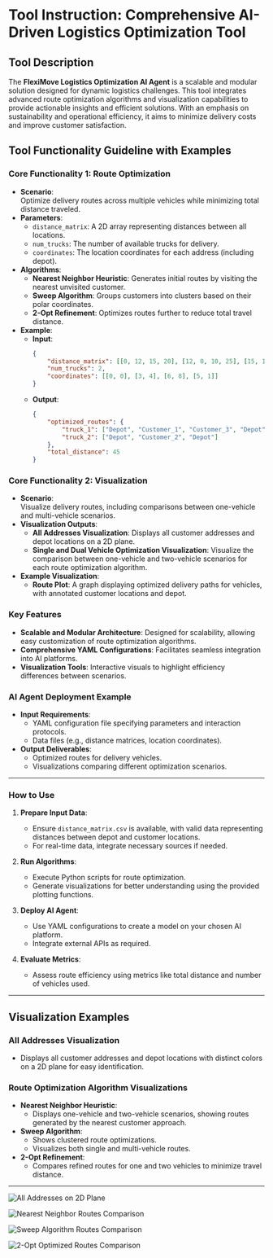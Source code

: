 # Tool Instruction: Comprehensive AI-Driven Logistics Optimization Tool

## Tool Description
The **FlexiMove Logistics Optimization AI Agent** is a scalable and modular solution designed for dynamic logistics challenges. This tool integrates advanced route optimization algorithms and visualization capabilities to provide actionable insights and efficient solutions. With an emphasis on sustainability and operational efficiency, it aims to minimize delivery costs and improve customer satisfaction.

## Tool Functionality Guideline with Examples

### Core Functionality 1: Route Optimization
- **Scenario**:  
  Optimize delivery routes across multiple vehicles while minimizing total distance traveled.
- **Parameters**:
  - `distance_matrix`: A 2D array representing distances between all locations.
  - `num_trucks`: The number of available trucks for delivery.
  - `coordinates`: The location coordinates for each address (including depot).
- **Algorithms**:
  - **Nearest Neighbor Heuristic**: Generates initial routes by visiting the nearest unvisited customer.
  - **Sweep Algorithm**: Groups customers into clusters based on their polar coordinates.
  - **2-Opt Refinement**: Optimizes routes further to reduce total travel distance.
- **Example**:
  - **Input**:
    ```json
    {
        "distance_matrix": [[0, 12, 15, 20], [12, 0, 10, 25], [15, 10, 0, 30], [20, 25, 30, 0]],
        "num_trucks": 2,
        "coordinates": [[0, 0], [3, 4], [6, 8], [5, 1]]
    }
    ```
  - **Output**:
    ```json
    {
        "optimized_routes": {
            "truck_1": ["Depot", "Customer_1", "Customer_3", "Depot"],
            "truck_2": ["Depot", "Customer_2", "Depot"]
        },
        "total_distance": 45
    }
    ```

### Core Functionality 2: Visualization
- **Scenario**:  
  Visualize delivery routes, including comparisons between one-vehicle and multi-vehicle scenarios.
- **Visualization Outputs**:
  - **All Addresses Visualization**: Displays all customer addresses and depot locations on a 2D plane.
  - **Single and Dual Vehicle Optimization Visualization**: Visualize the comparison between one-vehicle and two-vehicle scenarios for each route optimization algorithm.
- **Example Visualization**:
  - **Route Plot**: A graph displaying optimized delivery paths for vehicles, with annotated customer locations and depot.

### Key Features
- **Scalable and Modular Architecture**: Designed for scalability, allowing easy customization of route optimization algorithms.
- **Comprehensive YAML Configurations**: Facilitates seamless integration into AI platforms.
- **Visualization Tools**: Interactive visuals to highlight efficiency differences between scenarios.

### AI Agent Deployment Example
- **Input Requirements**:
  - YAML configuration file specifying parameters and interaction protocols.
  - Data files (e.g., distance matrices, location coordinates).
- **Output Deliverables**:
  - Optimized routes for delivery vehicles.
  - Visualizations comparing different optimization scenarios.

---

### How to Use
1. **Prepare Input Data**:
   - Ensure `distance_matrix.csv` is available, with valid data representing distances between depot and customer locations.
   - For real-time data, integrate necessary sources if needed.

2. **Run Algorithms**:
   - Execute Python scripts for route optimization.
   - Generate visualizations for better understanding using the provided plotting functions.

3. **Deploy AI Agent**:
   - Use YAML configurations to create a model on your chosen AI platform.
   - Integrate external APIs as required.

4. **Evaluate Metrics**:
   - Assess route efficiency using metrics like total distance and number of vehicles used.

---

## Visualization Examples

### **All Addresses Visualization**
- Displays all customer addresses and depot locations with distinct colors on a 2D plane for easy identification.

### **Route Optimization Algorithm Visualizations**
- **Nearest Neighbor Heuristic**:
  - Displays one-vehicle and two-vehicle scenarios, showing routes generated by the nearest customer approach.
- **Sweep Algorithm**:
  - Shows clustered route optimizations.
  - Visualizes both single and multi-vehicle routes.
- **2-Opt Refinement**:
  - Compares refined routes for one and two vehicles to minimize travel distance.

---



![All Addresses on 2D Plane](https://github.com/user-attachments/assets/53afb5ae-e127-4c64-856d-e493db71cc1d)

![Nearest Neighbor Routes Comparison](https://github.com/user-attachments/assets/929eb399-8ce1-43cf-8ecf-44b8f80073f5)



![Sweep Algorithm Routes Comparison](https://github.com/user-attachments/assets/513e4c8a-5bc0-4364-9003-1a375fc91044)



![2-Opt Optimized Routes Comparison](https://github.com/user-attachments/assets/a8211c16-6e73-44b3-a32a-134b32c112f5)














